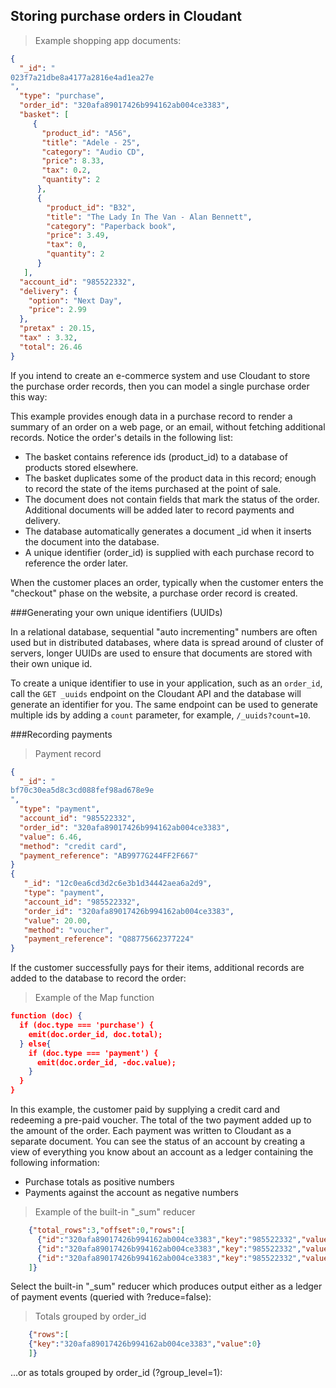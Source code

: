 ## Storing purchase orders in Cloudant

> Example shopping app documents:
```json
{
  "_id": "
023f7a21dbe8a4177a2816e4ad1ea27e
",
  "type": "purchase",
  "order_id": "320afa89017426b994162ab004ce3383",
  "basket": [
     {
       "product_id": "A56",
       "title": "Adele - 25",
       "category": "Audio CD",
       "price": 8.33,
       "tax": 0.2,
       "quantity": 2
      },
      {
        "product_id": "B32",
        "title": "The Lady In The Van - Alan Bennett",
        "category": "Paperback book",
        "price": 3.49,
        "tax": 0,
        "quantity": 2
      }
   ],
  "account_id": "985522332",
  "delivery": {
    "option": "Next Day",
    "price": 2.99
  },
  "pretax" : 20.15,
  "tax" : 3.32,
  "total": 26.46
}
```

If you intend to create an e-commerce system and use Cloudant to store the purchase order records, then 
you can model a single purchase order this way:

<div></div>

This example provides enough data in a purchase record to render a summary of an order on a web page, or an email, without fetching additional records. Notice the order's details in the following list:
 
-	The basket contains reference ids (product_id) to a database of products stored elsewhere.
-	The basket duplicates some of the product data in this record; enough to record the state of the items purchased at the point of sale.
-	The document does not contain fields that mark the status of the order. Additional documents will be added later to record payments and delivery.
-	The database automatically generates a document _id when it inserts the document into the database.
-	A unique identifier (order_id) is supplied with each purchase record to reference the order later. 
 
When the customer places an order, typically when the customer enters the "checkout" phase on the website, a purchase order record is created. 

###Generating your own unique identifiers (UUIDs)
 
In a relational database, sequential "auto incrementing" numbers are often used but in distributed databases, where data is spread around of cluster of servers, longer UUIDs are used to ensure that documents are stored with their own unique id.
 
To create a unique identifier to use in your application, such as an `order_id`, call the `GET _uuids` endpoint on the Cloudant API and the database will generate an identifier for you. The same endpoint can be used to generate multiple ids by adding a `count` parameter, for example, `/_uuids?count=10`.

###Recording payments
> Payment record
```json
{
  "_id": "
bf70c30ea5d8c3cd088fef98ad678e9e
",
  "type": "payment",
  "account_id": "985522332",
  "order_id": "320afa89017426b994162ab004ce3383",
  "value": 6.46,
  "method": "credit card",
  "payment_reference": "AB9977G244FF2F667"
}
{
   "_id": "12c0ea6cd3d2c6e3b1d34442aea6a2d9",
   "type": "payment",
   "account_id": "985522332",
   "order_id": "320afa89017426b994162ab004ce3383",
   "value": 20.00,
   "method": "voucher",
   "payment_reference": "Q88775662377224"
}
```

If the customer successfully pays for their items, additional records are added to the database to record the order:

> Example of the Map function
```json
function (doc) {
  if (doc.type === 'purchase') {
    emit(doc.order_id, doc.total);
  } else{
    if (doc.type === 'payment') {
      emit(doc.order_id, -doc.value);
    }
  }
}
```
 
In this example, the customer paid by supplying a credit card and redeeming a pre-paid voucher. The total of the two payment added up to the amount of the order. Each payment was written to Cloudant as a separate document. You can see the status of an account by creating a view of everything you know about an account as a ledger containing the following information: 
 
-	Purchase totals as positive numbers
-	Payments against the account as negative numbers

> Example of the built-in "_sum" reducer
```json
 	{"total_rows":3,"offset":0,"rows":[
 	  {"id":"320afa89017426b994162ab004ce3383","key":"985522332","value":26.46},
 	  {"id":"320afa89017426b994162ab004ce3383","key":"985522332","value":-20},
 	  {"id":"320afa89017426b994162ab004ce3383","key":"985522332","value":-6.46}
 	]}
```

Select the built-in "_sum" reducer which produces output either as a ledger of payment events (queried with ?reduce=false):

> Totals grouped by order_id
```json
 	{"rows":[
 	{"key":"320afa89017426b994162ab004ce3383","value":0}
 	]}
```
 	 
...or as totals grouped by order_id (?group_level=1):

